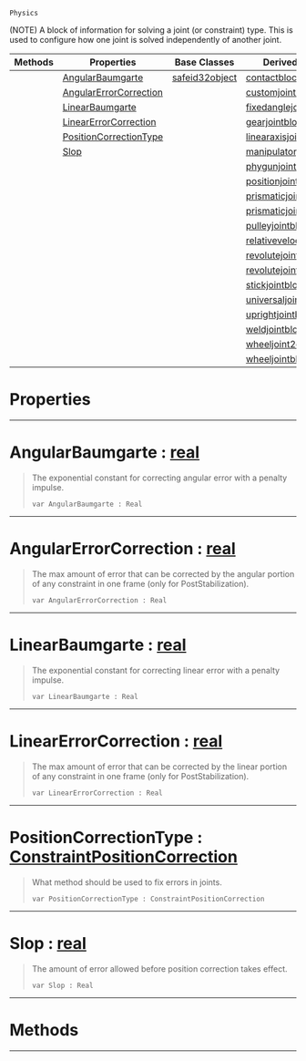  `Physics`

(NOTE) A block of information for solving a joint (or constraint) type. This is used to configure how one joint is solved independently of another joint.

|Methods|Properties|Base Classes|Derived Classes|
|---|---|---|---|
| |[ AngularBaumgarte](https://plasmaengine.github.io/PlasmaDocs/Plasma1/C++/code_reference/class_reference/constraintconfigblock.md#angularbaumgarte-plasma-en)|[safeid32object](https://plasmaengine.github.io/PlasmaDocs/Plasma1/C++/code_reference/class_reference/safeid32object.md)|[contactblock](https://plasmaengine.github.io/PlasmaDocs/Plasma1/C++/code_reference/class_reference/contactblock.md)|
| |[ AngularErrorCorrection](https://plasmaengine.github.io/PlasmaDocs/Plasma1/C++/code_reference/class_reference/constraintconfigblock.md#angularerrorcorrection-z)| |[customjointblock](https://plasmaengine.github.io/PlasmaDocs/Plasma1/C++/code_reference/class_reference/customjointblock.md)|
| |[ LinearBaumgarte](https://plasmaengine.github.io/PlasmaDocs/Plasma1/C++/code_reference/class_reference/constraintconfigblock.md#linearbaumgarte-plasma-eng)| |[fixedanglejointblock](https://plasmaengine.github.io/PlasmaDocs/Plasma1/C++/code_reference/class_reference/fixedanglejointblock.md)|
| |[ LinearErrorCorrection](https://plasmaengine.github.io/PlasmaDocs/Plasma1/C++/code_reference/class_reference/constraintconfigblock.md#linearerrorcorrection-ze)| |[gearjointblock](https://plasmaengine.github.io/PlasmaDocs/Plasma1/C++/code_reference/class_reference/gearjointblock.md)|
| |[ PositionCorrectionType](https://plasmaengine.github.io/PlasmaDocs/Plasma1/C++/code_reference/class_reference/constraintconfigblock.md#positioncorrectiontype-z)| |[linearaxisjointblock](https://plasmaengine.github.io/PlasmaDocs/Plasma1/C++/code_reference/class_reference/linearaxisjointblock.md)|
| |[ Slop](https://plasmaengine.github.io/PlasmaDocs/Plasma1/C++/code_reference/class_reference/constraintconfigblock.md#slop-plasma-engine-documen)| |[manipulatorjointblock](https://plasmaengine.github.io/PlasmaDocs/Plasma1/C++/code_reference/class_reference/manipulatorjointblock.md)|
| | | |[phygunjointblock](https://plasmaengine.github.io/PlasmaDocs/Plasma1/C++/code_reference/class_reference/phygunjointblock.md)|
| | | |[positionjointblock](https://plasmaengine.github.io/PlasmaDocs/Plasma1/C++/code_reference/class_reference/positionjointblock.md)|
| | | |[prismaticjoint2dblock](https://plasmaengine.github.io/PlasmaDocs/Plasma1/C++/code_reference/class_reference/prismaticjoint2dblock.md)|
| | | |[prismaticjointblock](https://plasmaengine.github.io/PlasmaDocs/Plasma1/C++/code_reference/class_reference/prismaticjointblock.md)|
| | | |[pulleyjointblock](https://plasmaengine.github.io/PlasmaDocs/Plasma1/C++/code_reference/class_reference/pulleyjointblock.md)|
| | | |[relativevelocityjointblock](https://plasmaengine.github.io/PlasmaDocs/Plasma1/C++/code_reference/class_reference/relativevelocityjointblock.md)|
| | | |[revolutejoint2dblock](https://plasmaengine.github.io/PlasmaDocs/Plasma1/C++/code_reference/class_reference/revolutejoint2dblock.md)|
| | | |[revolutejointblock](https://plasmaengine.github.io/PlasmaDocs/Plasma1/C++/code_reference/class_reference/revolutejointblock.md)|
| | | |[stickjointblock](https://plasmaengine.github.io/PlasmaDocs/Plasma1/C++/code_reference/class_reference/stickjointblock.md)|
| | | |[universaljointblock](https://plasmaengine.github.io/PlasmaDocs/Plasma1/C++/code_reference/class_reference/universaljointblock.md)|
| | | |[uprightjointblock](https://plasmaengine.github.io/PlasmaDocs/Plasma1/C++/code_reference/class_reference/uprightjointblock.md)|
| | | |[weldjointblock](https://plasmaengine.github.io/PlasmaDocs/Plasma1/C++/code_reference/class_reference/weldjointblock.md)|
| | | |[wheeljoint2dblock](https://plasmaengine.github.io/PlasmaDocs/Plasma1/C++/code_reference/class_reference/wheeljoint2dblock.md)|
| | | |[wheeljointblock](https://plasmaengine.github.io/PlasmaDocs/Plasma1/C++/code_reference/class_reference/wheeljointblock.md)|


 #  Properties


---  
 #  AngularBaumgarte : [real](https://plasmaengine.github.io/PlasmaDocs/Plasma1/C++/code_reference/lightning_base_types/real.md)

> The exponential constant for correcting angular error with a penalty impulse.
> ``` lang=cpp, name=Lightning
> var AngularBaumgarte : Real


---  
 #  AngularErrorCorrection : [real](https://plasmaengine.github.io/PlasmaDocs/Plasma1/C++/code_reference/lightning_base_types/real.md)

> The max amount of error that can be corrected by the angular portion of any constraint in one frame (only for PostStabilization).
> ``` lang=cpp, name=Lightning
> var AngularErrorCorrection : Real


---  
 #  LinearBaumgarte : [real](https://plasmaengine.github.io/PlasmaDocs/Plasma1/C++/code_reference/lightning_base_types/real.md)

> The exponential constant for correcting linear error with a penalty impulse.
> ``` lang=cpp, name=Lightning
> var LinearBaumgarte : Real


---  
 #  LinearErrorCorrection : [real](https://plasmaengine.github.io/PlasmaDocs/Plasma1/C++/code_reference/lightning_base_types/real.md)

> The max amount of error that can be corrected by the linear portion of any constraint in one frame (only for PostStabilization).
> ``` lang=cpp, name=Lightning
> var LinearErrorCorrection : Real


---  
 #  PositionCorrectionType : [ConstraintPositionCorrection](https://plasmaengine.github.io/PlasmaDocs/Plasma1/C++/code_reference/enum_reference.md#constraintpositioncorrection)

> What method should be used to fix errors in joints.
> ``` lang=cpp, name=Lightning
> var PositionCorrectionType : ConstraintPositionCorrection


---  
 #  Slop : [real](https://plasmaengine.github.io/PlasmaDocs/Plasma1/C++/code_reference/lightning_base_types/real.md)

> The amount of error allowed before position correction takes effect.
> ``` lang=cpp, name=Lightning
> var Slop : Real


---  
 #  Methods


---  
 

 